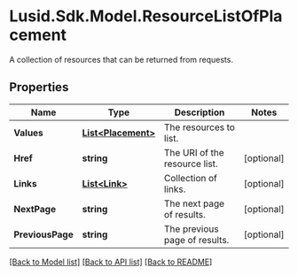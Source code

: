 # Lusid.Sdk.Model.ResourceListOfPlacement
A collection of resources that can be returned from requests.

## Properties

Name | Type | Description | Notes
------------ | ------------- | ------------- | -------------
**Values** | [**List&lt;Placement&gt;**](Placement.md) | The resources to list. | 
**Href** | **string** | The URI of the resource list. | [optional] 
**Links** | [**List&lt;Link&gt;**](Link.md) | Collection of links. | [optional] 
**NextPage** | **string** | The next page of results. | [optional] 
**PreviousPage** | **string** | The previous page of results. | [optional] 

[[Back to Model list]](../README.md#documentation-for-models) [[Back to API list]](../README.md#documentation-for-api-endpoints) [[Back to README]](../README.md)

